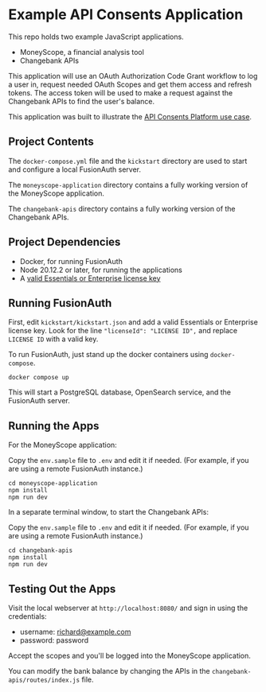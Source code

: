 # Example API Consents Application

This repo holds two example JavaScript applications. 

* MoneyScope, a financial analysis tool
* Changebank APIs

This application will use an OAuth Authorization Code Grant workflow to log a user in, request needed OAuth Scopes and get them access and
refresh tokens. The access token will be used to make a request against the Changebank APIs to find the user's balance.

This application was built to illustrate the [API Consents Platform use case](https://fusionauth.io/docs/get-started/use-cases/api-consents-platform).

## Project Contents

The `docker-compose.yml` file and the `kickstart` directory are used to start and configure a local FusionAuth server.

The `moneyscope-application` directory contains a fully working version of the MoneyScope application.

The `changebank-apis` directory contains a fully working version of the Changebank APIs.

## Project Dependencies

* Docker, for running FusionAuth
* Node 20.12.2 or later, for running the applications
* A [valid Essentials or Enterprise license key](https://fusionauth.io/pricing)

## Running FusionAuth

First, edit `kickstart/kickstart.json` and add a valid Essentials or Enterprise license key. Look for the line `"licenseId": "LICENSE ID",` and replace `LICENSE ID` with a valid key.

To run FusionAuth, just stand up the docker containers using `docker-compose`.

```shell
docker compose up
```

This will start a PostgreSQL database, OpenSearch service, and the FusionAuth server.

## Running the Apps

For the MoneyScope application:

Copy the `env.sample` file to `.env` and edit it if needed. (For example, if you are using a remote FusionAuth instance.)

```shell
cd moneyscope-application
npm install
npm run dev
```

In a separate terminal window, to start the Changebank APIs:

Copy the `env.sample` file to `.env` and edit it if needed. (For example, if you are using a remote FusionAuth instance.)

```shell
cd changebank-apis
npm install
npm run dev
```

## Testing Out the Apps

Visit the local webserver at `http://localhost:8080/` and sign in using the credentials:

* username: richard@example.com
* password: password

Accept the scopes and you'll be logged into the MoneyScope application.

You can modify the bank balance by changing the APIs in the `changebank-apis/routes/index.js` file.
